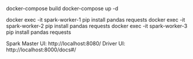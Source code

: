 docker-compose build
docker-compose up -d

docker exec -it spark-worker-1 pip install pandas requests
docker exec -it spark-worker-2 pip install pandas requests
docker exec -it spark-worker-3 pip install pandas requests

Spark Master UI: http://localhost:8080/
Driver UI: http://localhost:8000/docs#/

